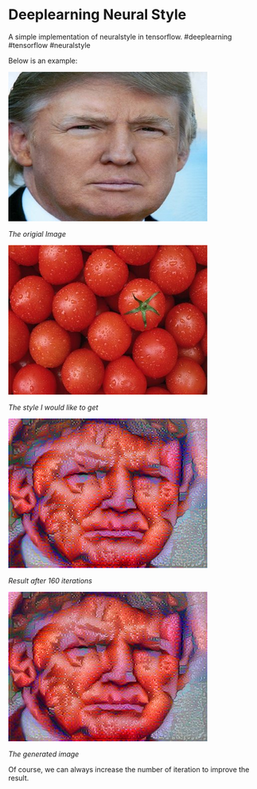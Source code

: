 # Deeplearning Neural Style
A simple implementation of neuralstyle in tensorflow. #deeplearning #tensorflow #neuralstyle 

Below is an example:

![The origial Image](content.jpg)

*The origial Image*

![The style I would like to get](style.jpg)

*The style I would like to get*

![Result after 160 iterations](160.png)

*Result after 160 iterations*

![The generated image](generated_image.jpg)

*The generated image*

Of course, we can always increase the number of iteration to improve the result.


